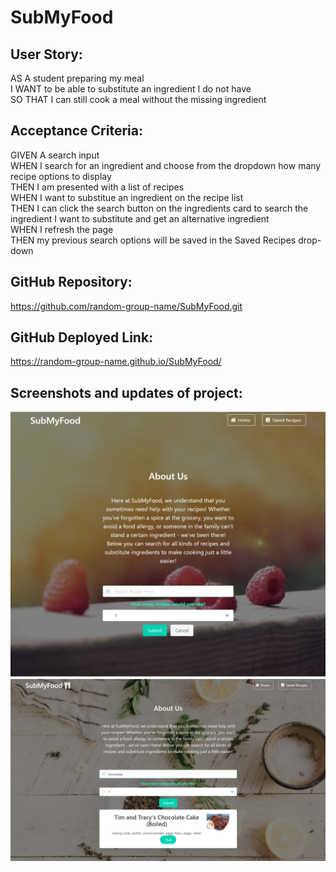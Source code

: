 # SubMyFood

## User Story:
AS A student preparing my meal  
I WANT to be able to substitute an ingredient I do not have   
SO THAT I can still cook a meal without the missing ingredient  

## Acceptance Criteria:
GIVEN A search input   
WHEN I search for an ingredient and choose from the dropdown how many recipe options to display  
THEN I am presented with a list of recipes   
WHEN I want to substitue an ingredient on the recipe list  
THEN I can click the search button on the ingredients card to search the ingredient I  want to substitute and get an alternative ingredient  
WHEN I refresh the page  
THEN my previous search options will be saved in the Saved Recipes drop-down


## GitHub Repository:
https://github.com/random-group-name/SubMyFood.git

## GitHub Deployed Link:
https://random-group-name.github.io/SubMyFood/ 

## Screenshots and updates of project:

![picture](./assets/images/screenshot1.png)
![picture](./assets/images/screenshot2.png)



